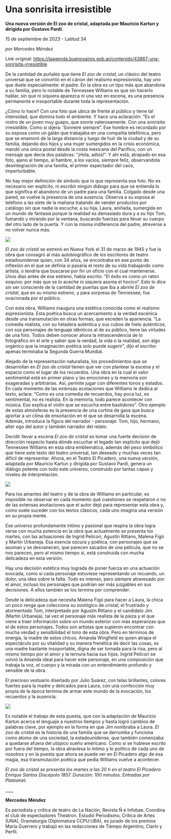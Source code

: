 # Una sonrisita irresistible

**Una nueva versión de El zoo de cristal, adaptada por Mauricio Kartun y dirigida por Gustavo Pardi.**

15 de septiembre de 2023 - Latitud 34

_por Mercedes Méndez_

Link original: https://laagenda.buenosaires.gob.ar/contenido/43867-una-sonrisita-irresistible



De la cantidad de puñales que tiene *El zoo de cristal*, un clásico del teatro universal que se convirtió en el cánon del realismo expresionista, hay uno que duele especialmente: el padre. En la obra es un tipo más que abandona a su familia, pero lo notable de Tennessee Williams es que sin hacerlo hablar, sin que ni siquiera aparezca ni una vez en escena, es una presencia permanente e insoportable durante toda la representación.




¿Cómo lo hace? Con una foto que ubica de frente al público y tiene tal intensidad, que domina todo el ambiente. Y hace una aclaración: “Es el rostro de un joven muy guapo, que sonríe valerosamente. Con una *sonrisita* irresistible. Como si dijera: ‘Sonreiré siempre”. Ese hombre es recordado por su esposa como un galán que trabajaba en una compañía telefónica, pero que se enamoró de la larga distancia y luego de huir de la ciudad y de su familia, dejando dos hijos y una mujer sumergidos en la crisis económica, mandó una única postal desde la costa mexicana del Pacífico, con un mensaje que decía dos palabras: “¡Hola, adiós!”. Y ahí está, atrapado en esa foto, ajeno al tiempo, al hambre, a los vacíos, siempre feliz, observandola desintegración de una familia, el primer espectador del caos, imperturbable.




No hay mejor definición de símbolo que lo que representa esa foto. No es necesario ser explícito, ni escribir ningún diálogo para que se entienda lo que significa el abandono de un padre para una familia. Colgado desde una pared, se vuelve la presencia de una ausencia. Observa a su esposa al teléfono a las siete de la mañana tratando de vender productos por catálogo sin que nadie la escuche; a su hija, Laura, aniñada, sumergida en un mundo de fantasía porque la realidad es demasiado dura y a su hijo Tom, fumando y mirando por la ventana, buscando fuerzas para llevar su cuerpo del otro lado de la puerta. Y con la misma indiferencia del padre, atreverse a no volver nunca más.




![](https://cdn.feater.me/files/images/2666494/877d8d82-f648-4d8c-9f4a-a01cf002f273.JPG)




*El zoo de cristal* se estrenó en Nueva York el 31 de marzo de 1945 y fue la obra que consagró al más autobiográfico de los escritores de teatro estadounidense quien, con 34 años, se encontraba en ese punto de inflexión en el que se definía si pasaría el resto de su vida trabajando como artista, o tendría que buscarse por fin un oficio con el cual mantenerse. Unos días antes de ese estreno, había escrito: “El éxito es como un ratón esquivo: por más que se lo aceche ni siquiera asoma el hocico”. Esto lo dice sin ser consciente de la cantidad de puertas que iba a abrirle *El zoo de cristal*, que en su mismo estreno, y para sorpresa de Tennessee, fue ovacionada por el público.




Con esta obra, Williams inaugura una estética conocida como el realismo expresionista. Esta poética busca un acercamiento a la verdad escénica desde una transmutación en otras formas, que exceden la apariencia. “La comedia realista, con su heladera auténtica y sus cubos de hielo auténticos, con sus personajes de lenguaje idénticos al de su público, tiene las virtudes de una foto. Todos deben conocer ahora la intrascendencia de lo fotográfico en el arte y saber que la verdad, la vida o la realidad, son algo orgánico que la imaginación poética solo puede sugerir”, dijo el escritor apenas terminaba la Segunda Guerra Mundial.




Alejado de la representación naturalista, los procedimientos que se desarrollan en *El zoo de cristal* tienen que ver con plantear la escena y el espacio como el lugar de los recuerdos. Una obra en la cual el valor sentimental está en primer plano y las emociones y la memoria son exageradas y arbitrarias. Así, permite jugar con diferentes tonos y estados. En cada momento de las extensas acotaciones que Williams le dedica al texto, aclara: “Como es una comedia de recuerdos, hay poca luz, es sentimental, no es realista. En la memoria, todo parece acontecer con música. Eso explica el violín que se escucha entre bastidores”. Otro ejemplo de estas atmósferas es la presencia de una cortina de gasa que busca aportar a un clima de ensoñación en el que se desarrolla la escena. Además, introduce la figura del narrador - personaje: Tom, hijo, hermano, alter ego del autor y también narrador del relato.




Decidir llevar a escena *El zoo de cristal* es tomar una fuerte decisión de dirección respecto hasta dónde escuchar el legado tan explícito que dejó Tennessee Williams en esta obra emblemática, además del peso simbólico que tiene este texto del teatro universal, tan deseado y muchas veces tan difícil de representar. Ahora, en el Teatro El Picadero, una nueva versión, adaptada por Mauricio Kartun y dirigida por Gustavo Pardi, genera un diálogo potente con todo este universo, construido por tantas capas y niveles de interpretación.




![](https://cdn.feater.me/files/images/2666495/372aca5d-0481-462e-a669-c32a674fb826.JPG)




Para los amantes del teatro y de la obra de Williams en particular, es imposible no observar en cada momento qué cuestiones se respetaron o no de las extensas anotaciones que el autor dejó para representar esta obra y, como suele suceder con los textos clásicos, cada uno imagina una versión en su propia mente.




Ese universo profundamente íntimo y pasional que respira la obra logra verse con mucha potencia en la obra que actualmente se presenta los martes, con las actuaciones de Ingrid Pelicori, Agustín Rittano, Malena Figó y Martín Urbaneja. Esa esencia oscura y poética, con personajes que se asoman y se desvanecen, que parecen sacados de una película, que no se nos parecen, pero al mismo tiempo sí, está construida con mucha delicadeza en esta versión.




Hay una decisión estética muy lograda de poner fuerza en una actuación evocada, como si cada personaje estuviese representando un recuerdo, un dolor, una idea sobre la falta. Todo es intenso, pero siempre atravesado por el amor, incluso los personajes que podrían ser más juzgables en sus decisiones. A ellos también se los termina por comprender.




Desde la delicadeza que necesita Malena Figó para hacer a Laura, la chica un poco renga que colecciona su zoológico de cristal; el frustrado y atormentado Tom, interpretado por Agustín Rittano y el candidato Jim (Martín Urbaneja), tal vez el personaje más realista de la pieza y el que viene a traer información sobre un mundo exterior con más esperanzas que el de estos personajes. Todos son artistas que supieron encontrar con mucha verdad y sensibilidad el tono de esta obra. Pero en términos de energía, la madre de estos chicos, Amanda Wingfield es quien atrapa el espectáculo por su vitalidad y su manera frenética de decir las cosas, es una madre bastante insoportable, digna de ser tomada para la risa, pero al mismo tiempo por el amor y la ternura hacia sus hijos. Ingrid Pelicori se volvió la Amanda ideal para hacer este personaje, en una composición que trabaja la voz, el cuerpo y la mirada con un entendimiento profundo y sensible de la obra.




El precioso vestuario diseñado por Julio Suárez, con telas brillantes, colores fuertes para la madre y delicados para Laura, con una confección muy propia de la época termina de armar este mundo de la evocación, los recuerdos y la ausencia.




![](https://cdn.feater.me/files/images/2666496/e42a4a26-f4fd-44bf-95aa-6cd6b69fa0e0.JPG)




Es notable el trabajo de esta puesta, que con la adaptación de Mauricio Kartun acerca el lenguaje a nuestros tiempos y hasta logró cambios de palabras clave, por ejemplo en la forma en que Jim nombraba a Laura. *El zoo de cristal* es la historia de una familia que se derrumba y funciona como átomo de una sociedad, la estadounidense, que también comenzaba a quedarse afuera del utópico sueño americano. Como si se hubiese escrito por fuera del tiempo, la obra atraviesa lo íntimo y lo político de cada uno de nosotros y en la puesta que ahora se puede ver en El Picadero algo de esa magia, esa transmutación poética que pedía Williams vuelve a acontecer.




*El zoo de cristal se presenta los martes a las 20 h en el teatro El Picadero Enrique Santos Discépolo 1857. Duración: 100 minutos. Entradas por Plateanet.*




\_\_\_\_




**Mercedes Méndez**




Es periodista y crítica de teatro de La Nación, Revista Ñ e Infobae. Coordina el club de espectadores Theatron. Estudió Periodismo, Crítica de Artes (UNA), Dramaturgia (Diplomatura CCPU:UBA), es jurado de los premios María Guerrero y trabajó en las redacciones de Tiempo Argentino, Clarín y Perfil.



